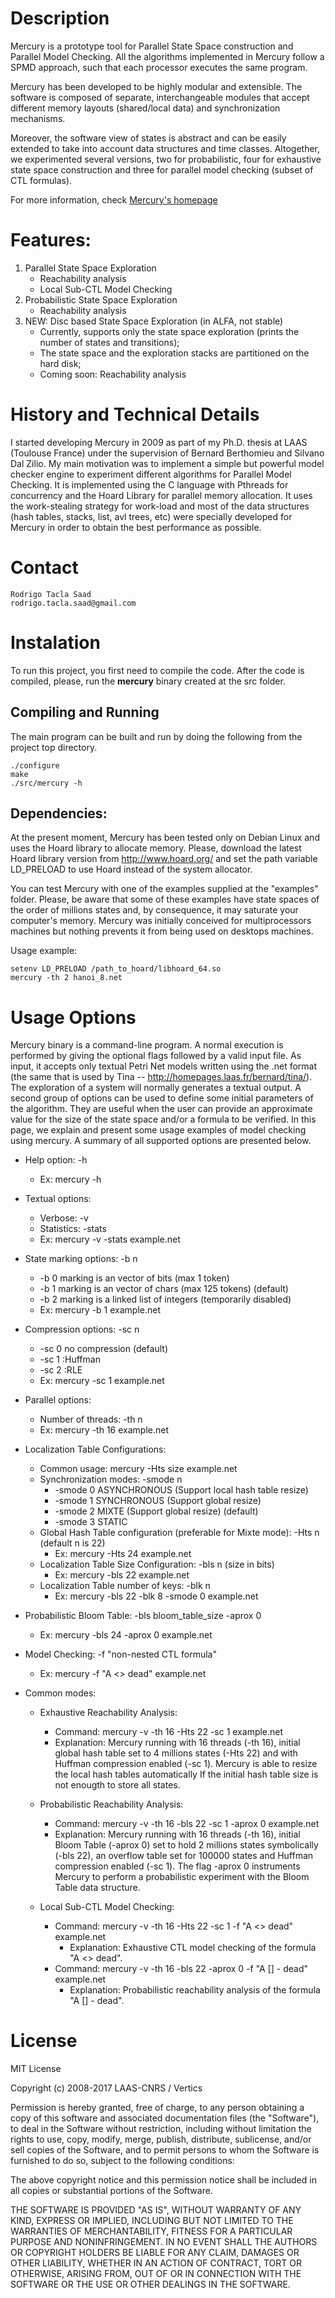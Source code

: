 # Description

Mercury is a prototype tool for Parallel State Space construction and Parallel Model Checking. All the algorithms implemented in Mercury follow a SPMD approach, such that each processor executes the same program.

Mercury has been developed to be highly modular and extensible. The software is composed of separate, interchangeable modules that accept different memory layouts (shared/local data) and synchronization mechanisms.

Moreover, the software view of states is abstract and can be easily extended to take into account data structures and time classes. Altogether, we experimented several versions, two for probabilistic, four for exhaustive state space construction and three for parallel model checking (subset of CTL formulas).

For more information, check [Mercury's homepage](https://rodrigotaclasaad.wordpress.com/mercury/)

# Features:

1. Parallel State Space Exploration
   - Reachability analysis
   - Local Sub-CTL Model Checking
2. Probabilistic State Space Exploration
   - Reachability analysis
3. NEW: Disc based State Space Exploration (in ALFA, not stable)
   - Currently, supports only the state space exploration (prints the number of states and transitions);
   - The state space and the exploration stacks are partitioned on the hard disk;
   - Coming soon: Reachability analysis

# History and Technical Details

I started developing Mercury in 2009 as part of my Ph.D. thesis at LAAS (Toulouse France) under the supervision of Bernard Berthomieu and Silvano Dal Zilio. My main motivation was to implement a simple but powerful model checker engine to experiment different algorithms for Parallel Model Checking. It is implemented using the C language with Pthreads for concurrency and the Hoard Library for parallel memory allocation.  It uses the work-stealing strategy for work-load and most of the data structures (hash tables, stacks, list, avl trees, etc) were specially developed for Mercury in order to obtain the best performance as possible.

# Contact

	Rodrigo Tacla Saad
	rodrigo.tacla.saad@gmail.com 

# Instalation

To run this project, you first need to compile the code. After the code is compiled, please, run the **mercury** binary created at the src folder.

## Compiling and Running

The main program can be built and run by doing the following from the project top directory.

    ./configure
    make
    ./src/mercury -h

## Dependencies:

At the present moment, Mercury has been tested only on Debian Linux and uses the Hoard library to allocate memory. Please, download the latest Hoard library version from http://www.hoard.org/ and set the path variable LD_PRELOAD to use Hoard instead of the system allocator.

You can  test Mercury with one of the examples supplied at the "examples" folder. Please, be aware that some of these examples have state spaces of the order of millions states and, by consequence, it may saturate your computer's memory. Mercury was initially conceived for multiprocessors machines but nothing prevents it from being used on desktops machines.

Usage example:

    setenv LD_PRELOAD /path_to_hoard/libhoard_64.so
    mercury -th 2 hanoi_8.net


# Usage Options 

Mercury binary is a command-line program. A normal execution is performed by giving the optional flags followed by a valid input file. As input, it accepts only textual Petri Net models written using the .net format (the same that is used by Tina -- http://homepages.laas.fr/bernard/tina/). The exploration of a  system will normally generates a textual output. A second group of options can be used to define some initial parameters of the algorithm. They are useful when  the user can provide an approximate value for the size of the state space and/or a formula to be verified. In this page, we explain and present some usage  examples of model checking using mercury. A summary of all supported options are presented below.

- Help option: -h
  - Ex: mercury -h

- Textual options:
  - Verbose: -v
  - Statistics: -stats
  - Ex: mercury -v -stats example.net

* State marking options: -b n
  * -b 0    marking is an vector of bits  (max 1 token)
  * -b 1    marking is an vector of chars (max 125 tokens) (default)
  * -b 2    marking is a linked list of integers (temporarily disabled)
  * Ex: mercury -b 1 example.net

* Compression options: -sc n
  * -sc 0 no compression (default)
  * -sc 1 :Huffman
  * -sc 2 :RLE
  * Ex: mercury -sc 1 example.net

* Parallel options:
  * Number of threads: -th n
  * Ex: mercury -th 16 example.net

* Localization Table Configurations:
  * Common usage: mercury -Hts size example.net
  * Synchronization modes: -smode n
    * -smode 0      ASYNCHRONOUS (Support local hash table resize)
    * -smode 1      SYNCHRONOUS (Support global resize)
    * -smode 2      MIXTE (Support global resize) (default)
    * -smode 3      STATIC
  * Global Hash Table configuration (preferable for Mixte mode): -Hts n (default n is 22)
    * Ex: mercury -Hts 24 example.net
  * Localization Table Size Configuration: -bls n (size in bits)
    * Ex: mercury -bls 22 example.net
  * Localization Table number of keys: -blk n
    * Ex: mercury -bls 22 -blk 8 -smode 0 example.net

* Probabilistic Bloom Table: -bls bloom_table_size -aprox 0
  * Ex: mercury -bls 24 -aprox 0 example.net
* Model Checking: -f "non-nested CTL formula"
  * Ex: mercury -f "A <> dead" example.net 

* Common modes:
  * Exhaustive Reachability Analysis:
    * Command:   mercury -v -th 16 -Hts 22 -sc 1 example.net 
    * Explanation: Mercury running with 16 threads (-th 16), initial global hash table set to 4 millions  states (-Hts 22) and with Huffman compression enabled (-sc 1). Mercury is able to resize the local hash tables automatically If the initial hash table size is not enougth to store all states.

  * Probabilistic Reachability Analysis:
    * Command:   mercury -v -th 16 -bls 22 -sc 1 -aprox 0 example.net 
    * Explanation: Mercury running with 16 threads (-th 16), initial Bloom Table (-aprox 0) set to hold 2 millions states symbolically (-bls 22), an overflow table set for 100000 states and Huffman compression enabled (-sc 1). The flag -aprox 0 instruments Mercury to perform a probabilistic experiment with the 
Bloom Table data structure.

  * Local Sub-CTL Model Checking:
    * Command:   mercury -v -th 16 -Hts 22 -sc 1 -f "A <> dead" example.net
      * Explanation: Exhaustive CTL model checking of the formula "A <> dead".
    * Command:   mercury -v -th 16 -bls 22 -aprox 0 -f "A [] - dead" example.net
      * Explanation: Probabilistic reachability analysis of the formula "A [] - dead".

# License

MIT License

Copyright (c) 2008-2017 LAAS-CNRS / Vertics

Permission is hereby granted, free of charge, to any person obtaining a copy
of this software and associated documentation files (the "Software"), to deal
in the Software without restriction, including without limitation the rights
to use, copy, modify, merge, publish, distribute, sublicense, and/or sell
copies of the Software, and to permit persons to whom the Software is
furnished to do so, subject to the following conditions:

The above copyright notice and this permission notice shall be included in all
copies or substantial portions of the Software.

THE SOFTWARE IS PROVIDED "AS IS", WITHOUT WARRANTY OF ANY KIND, EXPRESS OR
IMPLIED, INCLUDING BUT NOT LIMITED TO THE WARRANTIES OF MERCHANTABILITY,
FITNESS FOR A PARTICULAR PURPOSE AND NONINFRINGEMENT. IN NO EVENT SHALL THE
AUTHORS OR COPYRIGHT HOLDERS BE LIABLE FOR ANY CLAIM, DAMAGES OR OTHER
LIABILITY, WHETHER IN AN ACTION OF CONTRACT, TORT OR OTHERWISE, ARISING FROM,
OUT OF OR IN CONNECTION WITH THE SOFTWARE OR THE USE OR OTHER DEALINGS IN THE
SOFTWARE.

